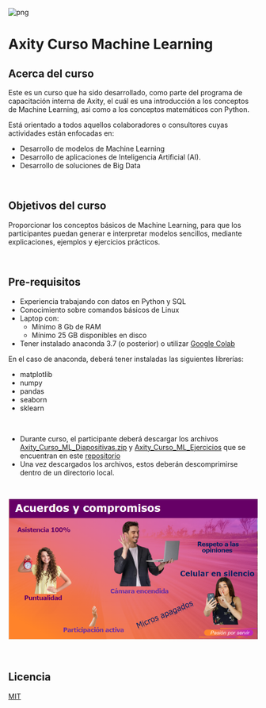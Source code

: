 ![png](imagenes/logotipo-axity-ppt.png)

# Axity Curso Machine Learning

## Acerca del curso

Este es un curso que ha sido desarrollado, como parte del programa de capacitación interna de Axity, el cuál es una introducción a los conceptos de Machine Learning, asi como a los conceptos matemáticos con Python.

Está orientado a todos aquellos colaboradores o consultores cuyas actividades están enfocadas en:

* Desarrollo de modelos de Machine Learning
* Desarrollo de aplicaciones de Inteligencia Artificial (AI).
* Desarrollo de soluciones de Big Data

&nbsp;
&nbsp;

## Objetivos del curso

Proporcionar los conceptos básicos de Machine Learning, para que los participantes puedan generar e interpretar modelos sencillos, mediante explicaciones, ejemplos y ejercicios prácticos.

&nbsp;
&nbsp;

## Pre-requisitos

* Experiencia trabajando con datos en Python y SQL
* Conocimiento sobre comandos básicos de Linux
* Laptop con:
     * Mínimo 8 Gb de RAM
     * Mínimo 25 GB disponibles en disco
* Tener instalado anaconda 3.7 (o posterior) o utilizar [Google Colab](https://colab.research.google.com/)

En el caso de anaconda, deberá tener instaladas las siguientes librerías:
* matplotlib
* numpy
* pandas
* seaborn
* sklearn

&nbsp;

* Durante curso, el participante deberá descargar los archivos [Axity_Curso_ML_Diapositivas.zip](Axity_Curso_ML_Diapositivas) y [Axity_Curso_ML_Ejercicios](Axity_Curso_ML_Ejercicios.zip) que se encuentran en este [repositorio](https://github.com/csameshiman/Axity_Curso_ML_2023)
* Una vez descargados los archivos, estos deberán descomprimirse dentro de un directorio local.

&nbsp;
&nbsp;

![png](imagenes/acuerdos.png)

&nbsp;
&nbsp;

## Licencia

[MIT](https://opensource.org/licenses/MIT)
